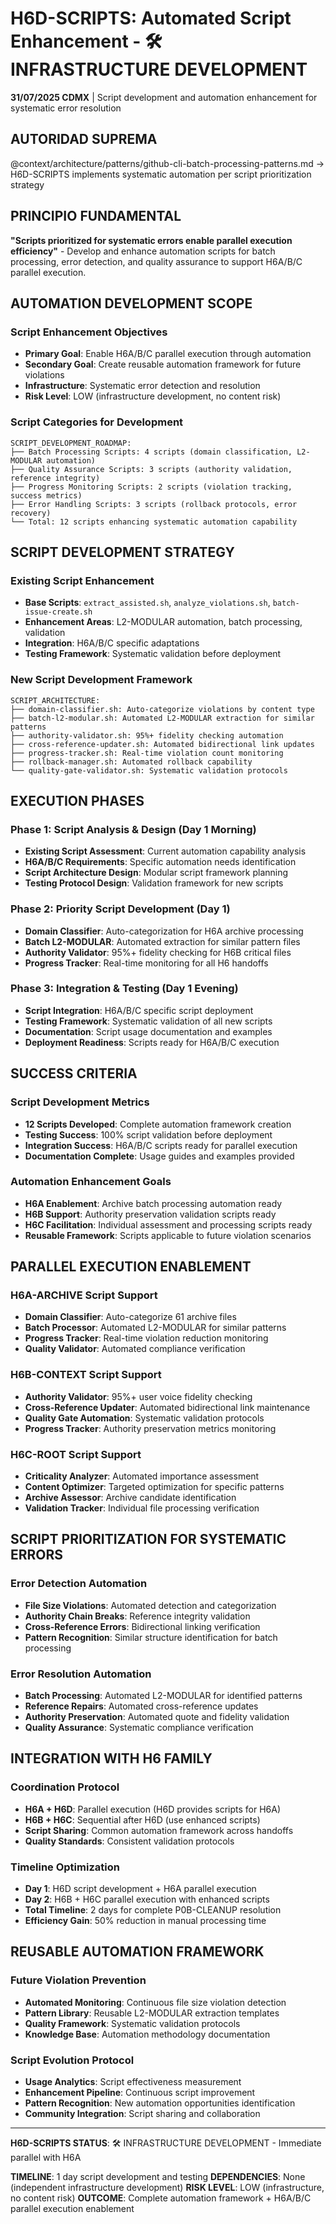 # H6D-SCRIPTS: Automated Script Enhancement - 🛠️ INFRASTRUCTURE DEVELOPMENT

**31/07/2025 CDMX** | Script development and automation enhancement for systematic error resolution

## AUTORIDAD SUPREMA
@context/architecture/patterns/github-cli-batch-processing-patterns.md → H6D-SCRIPTS implements systematic automation per script prioritization strategy

## PRINCIPIO FUNDAMENTAL
**"Scripts prioritized for systematic errors enable parallel execution efficiency"** - Develop and enhance automation scripts for batch processing, error detection, and quality assurance to support H6A/B/C parallel execution.

## AUTOMATION DEVELOPMENT SCOPE

### **Script Enhancement Objectives**
- **Primary Goal**: Enable H6A/B/C parallel execution through automation
- **Secondary Goal**: Create reusable automation framework for future violations
- **Infrastructure**: Systematic error detection and resolution
- **Risk Level**: LOW (infrastructure development, no content risk)

### **Script Categories for Development**
```
SCRIPT_DEVELOPMENT_ROADMAP:
├── Batch Processing Scripts: 4 scripts (domain classification, L2-MODULAR automation)
├── Quality Assurance Scripts: 3 scripts (authority validation, reference integrity)
├── Progress Monitoring Scripts: 2 scripts (violation tracking, success metrics)
├── Error Handling Scripts: 3 scripts (rollback protocols, error recovery)
└── Total: 12 scripts enhancing systematic automation capability
```

## SCRIPT DEVELOPMENT STRATEGY

### **Existing Script Enhancement**
- **Base Scripts**: `extract_assisted.sh`, `analyze_violations.sh`, `batch-issue-create.sh`
- **Enhancement Areas**: L2-MODULAR automation, batch processing, validation
- **Integration**: H6A/B/C specific adaptations
- **Testing Framework**: Systematic validation before deployment

### **New Script Development Framework**
```
SCRIPT_ARCHITECTURE:
├── domain-classifier.sh: Auto-categorize violations by content type
├── batch-l2-modular.sh: Automated L2-MODULAR extraction for similar patterns
├── authority-validator.sh: 95%+ fidelity checking automation
├── cross-reference-updater.sh: Automated bidirectional link updates
├── progress-tracker.sh: Real-time violation count monitoring
├── rollback-manager.sh: Automated rollback capability
└── quality-gate-validator.sh: Systematic validation protocols
```

## EXECUTION PHASES

### **Phase 1: Script Analysis & Design (Day 1 Morning)**
- **Existing Script Assessment**: Current automation capability analysis
- **H6A/B/C Requirements**: Specific automation needs identification
- **Script Architecture Design**: Modular script framework planning
- **Testing Protocol Design**: Validation framework for new scripts

### **Phase 2: Priority Script Development (Day 1)**
- **Domain Classifier**: Auto-categorization for H6A archive processing
- **Batch L2-MODULAR**: Automated extraction for similar pattern files
- **Authority Validator**: 95%+ fidelity checking for H6B critical files
- **Progress Tracker**: Real-time monitoring for all H6 handoffs

### **Phase 3: Integration & Testing (Day 1 Evening)**
- **Script Integration**: H6A/B/C specific script deployment
- **Testing Framework**: Systematic validation of all new scripts
- **Documentation**: Script usage documentation and examples
- **Deployment Readiness**: Scripts ready for H6A/B/C execution

## SUCCESS CRITERIA

### **Script Development Metrics**
- **12 Scripts Developed**: Complete automation framework creation
- **Testing Success**: 100% script validation before deployment
- **Integration Success**: H6A/B/C scripts ready for parallel execution
- **Documentation Complete**: Usage guides and examples provided

### **Automation Enhancement Goals**
- **H6A Enablement**: Archive batch processing automation ready
- **H6B Support**: Authority preservation validation scripts ready
- **H6C Facilitation**: Individual assessment and processing scripts ready
- **Reusable Framework**: Scripts applicable to future violation scenarios

## PARALLEL EXECUTION ENABLEMENT

### **H6A-ARCHIVE Script Support**
- **Domain Classifier**: Auto-categorize 61 archive files
- **Batch Processor**: Automated L2-MODULAR for similar patterns
- **Progress Tracker**: Real-time violation reduction monitoring
- **Quality Validator**: Automated compliance verification

### **H6B-CONTEXT Script Support**
- **Authority Validator**: 95%+ user voice fidelity checking
- **Cross-Reference Updater**: Automated bidirectional link maintenance
- **Quality Gate Automation**: Systematic validation protocols
- **Progress Tracker**: Authority preservation metrics monitoring

### **H6C-ROOT Script Support**
- **Criticality Analyzer**: Automated importance assessment
- **Content Optimizer**: Targeted optimization for specific patterns
- **Archive Assessor**: Archive candidate identification
- **Validation Tracker**: Individual file processing verification

## SCRIPT PRIORITIZATION FOR SYSTEMATIC ERRORS

### **Error Detection Automation**
- **File Size Violations**: Automated detection and categorization
- **Authority Chain Breaks**: Reference integrity validation
- **Cross-Reference Errors**: Bidirectional linking verification
- **Pattern Recognition**: Similar structure identification for batch processing

### **Error Resolution Automation**
- **Batch Processing**: Automated L2-MODULAR for identified patterns
- **Reference Repairs**: Automated cross-reference updates
- **Authority Preservation**: Automated quote and fidelity validation
- **Quality Assurance**: Systematic compliance verification

## INTEGRATION WITH H6 FAMILY

### **Coordination Protocol**
- **H6A + H6D**: Parallel execution (H6D provides scripts for H6A)
- **H6B + H6C**: Sequential after H6D (use enhanced scripts)
- **Script Sharing**: Common automation framework across handoffs
- **Quality Standards**: Consistent validation protocols

### **Timeline Optimization**
- **Day 1**: H6D script development + H6A parallel execution
- **Day 2**: H6B + H6C parallel execution with enhanced scripts
- **Total Timeline**: 2 days for complete P0B-CLEANUP resolution
- **Efficiency Gain**: 50% reduction in manual processing time

## REUSABLE AUTOMATION FRAMEWORK

### **Future Violation Prevention**
- **Automated Monitoring**: Continuous file size violation detection
- **Pattern Library**: Reusable L2-MODULAR extraction templates
- **Quality Framework**: Systematic validation protocols
- **Knowledge Base**: Automation methodology documentation

### **Script Evolution Protocol**
- **Usage Analytics**: Script effectiveness measurement
- **Enhancement Pipeline**: Continuous script improvement
- **Pattern Recognition**: New automation opportunities identification
- **Community Integration**: Script sharing and collaboration

---

**H6D-SCRIPTS STATUS**: 🛠️ INFRASTRUCTURE DEVELOPMENT - Immediate parallel with H6A

**TIMELINE**: 1 day script development and testing
**DEPENDENCIES**: None (independent infrastructure development)
**RISK LEVEL**: LOW (infrastructure, no content risk)
**OUTCOME**: Complete automation framework + H6A/B/C parallel execution enablement